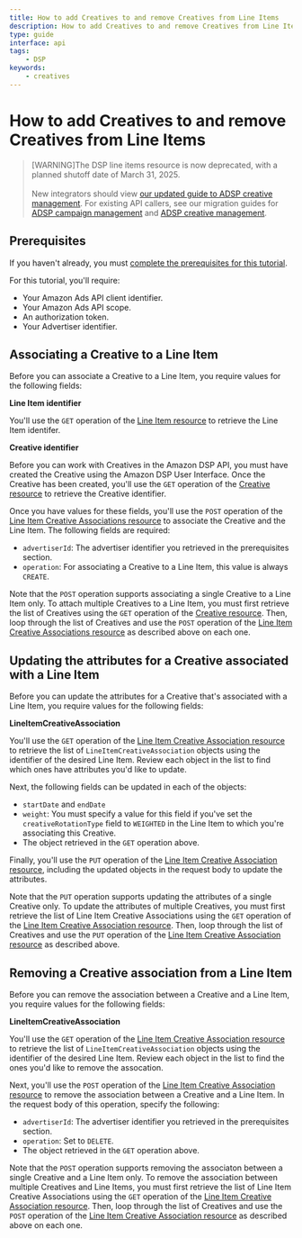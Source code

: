 ```yaml
---
title: How to add Creatives to and remove Creatives from Line Items
description: How to add Creatives to and remove Creatives from Line Items
type: guide
interface: api
tags:
    - DSP
keywords:
    - creatives
---
```


# How to add Creatives to and remove Creatives from Line Items

>[WARNING]The DSP line items resource is now deprecated, with a planned shutoff date of March 31, 2025.<br><br>New integrators should view [our updated guide to ADSP creative management](guides/dsp/creative-management). For existing API callers, see our migration guides for [ADSP campaign management](reference/migration-guides/adsp-campaign-management) and [ADSP creative management](reference/migration-guides/dsp-creatives).

## Prerequisites

If you haven't already, you must [complete the prerequisites for this tutorial](guides/dsp/tutorials/prerequisites).

For this tutorial, you'll require:

* Your Amazon Ads API client identifier.
* Your Amazon Ads API scope.
* An authorization token.
* Your Advertiser identifier.

## Associating a Creative to a Line Item

Before you can associate a Creative to a Line Item, you require values for the following fields:

**Line Item identifier**

You'll use the `GET` operation of the [Line Item resource](dsp-campaigns/#tag/LineItem) to retrieve the Line Item identifer. 

**Creative identifier**

Before you can work with Creatives in the Amazon DSP API, you must have created the Creative using the Amazon DSP User Interface. Once the Creative has been created, you'll use the `GET` operation of the [Creative resource](dsp-campaigns/#tag/Creative) to retrieve the Creative identifier.

Once you have values for these fields, you'll use the `POST` operation of the [Line Item Creative Associations resource](dsp-campaigns/#tag/LineItemCreativeAssociation) to associate the Creative and the Line Item. The following fields are required:

* `advertiserId`: The advertiser identifier you retrieved in the prerequisites section.
* `operation`: For associating a Creative to a Line Item, this value is always `CREATE`.

Note that the `POST` operation supports associating a single Creative to a Line Item only. To attach multiple Creatives to a Line Item, you must first retrieve the list of Creatives using the `GET` operation of the [Creative resource](dsp-campaigns/#tag/Creative). Then, loop through the list of Creatives and use the `POST` operation of the [Line Item Creative Associations resource](dsp-campaigns/#tag/LineItemCreativeAssociation) as described above on each one.

## Updating the attributes for a Creative associated with a Line Item

Before you can update the attributes for a Creative that's associated with a Line Item, you require values for the following fields:

**LineItemCreativeAssociation**

You'll use the `GET` operation of the [Line Item Creative Association resource](dsp-campaigns/#tag/LineItemCreativeAssociation) to retrieve the list of `LineItemCreativeAssociation` objects using the identifier of the desired Line Item. Review each object in the list to find which ones have attributes you'd like to update.

Next, the following fields can be updated in each of the objects:

* `startDate` and `endDate`
* `weight`: You must specify a value for this field if you've set the `creativeRotationType` field to `WEIGHTED` in the Line Item to which you're associating this Creative.
* The object retrieved in the `GET` operation above.

Finally, you'll use the `PUT` operation of the [Line Item Creative Association resource](dsp-campaigns/#tag/LineItemCreativeAssociation), including the updated objects in the request body to update the attributes. 

Note that the `PUT` operation supports updating the attributes of a single Creative only. To update the attributes of multiple Creatives, you must first retrieve the list of Line Item Creative Associations using the `GET` operation of the [Line Item Creative Association resource](dsp-campaigns/#tag/LineItemCreativeAssociation). Then, loop through the list of Creatives and use the `PUT` operation of the [Line Item Creative Association resource](dsp-campaigns/#tag/LineItemCreativeAssociation) as described above.

## Removing a Creative association from a Line Item

Before you can remove the association between a Creative and a Line Item, you require values for the following fields:

**LineItemCreativeAssociation**

You'll use the `GET` operation of the [Line Item Creative Association resource](dsp-campaigns/#tag/LineItemCreativeAssociation) to retrieve the list of `LineItemCreativeAssociation` objects using the identifier of the desired Line Item. Review each object in the list to find the ones you'd like to remove the assocation.

Next, you'll use the `POST` operation of the [Line Item Creative Association resource](dsp-campaigns/#tag/LineItemCreativeAssociation) to remove the association between a Creative and a Line Item. In the request body of this operation, specify the following:

* `advertiserId`: The advertiser identifier you retrieved in the prerequisites section.
* `operation`: Set to `DELETE`.
* The object retrieved in the `GET` operation above.

Note that the `POST` operation supports removing the associaton between a single Creative and a Line Item only. To remove the association between multiple Creatives and Line Items, you must first retrieve the list of Line Item Creative Associations using the `GET` operation of the [Line Item Creative Association resource](dsp-campaigns/#tag/LineItemCreativeAssociation). Then, loop through the list of Creatives and use the `POST` operation of the [Line Item Creative Association resource](dsp-campaigns/#tag/LineItemCreativeAssociation) as described above on each one.